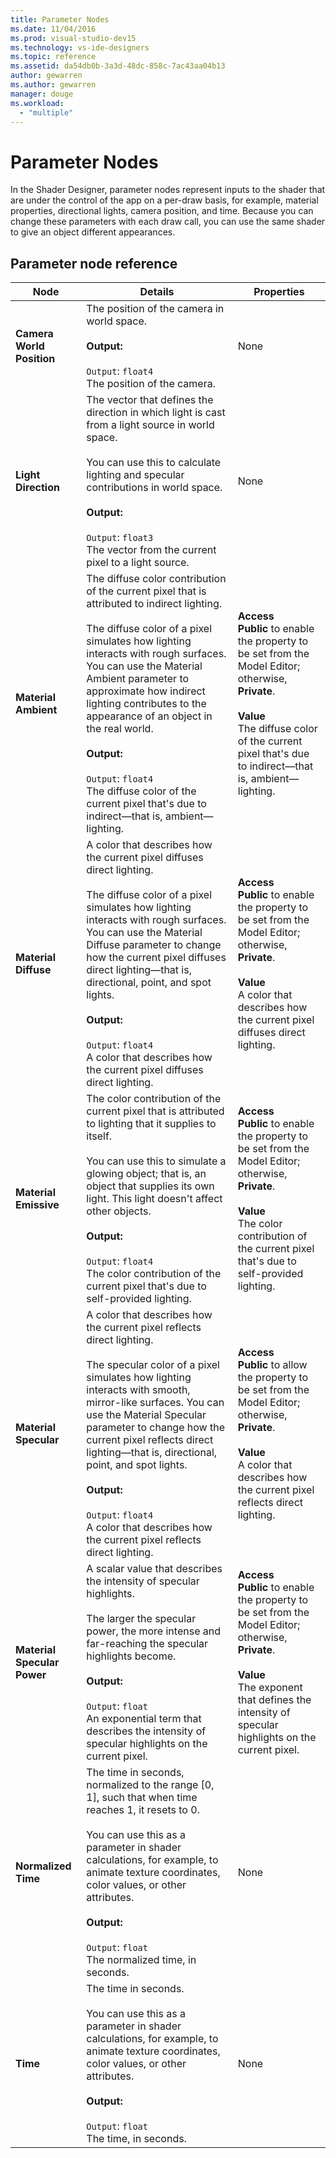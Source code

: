 ```yaml
---
title: Parameter Nodes
ms.date: 11/04/2016
ms.prod: visual-studio-dev15
ms.technology: vs-ide-designers
ms.topic: reference
ms.assetid: da54db0b-3a3d-48dc-858c-7ac43aa04b13
author: gewarren
ms.author: gewarren
manager: douge
ms.workload:
  - "multiple"
---
```

# Parameter Nodes

In the Shader Designer, parameter nodes represent inputs to the shader that are under the control of the app on a per-draw basis, for example, material properties, directional lights, camera position, and time. Because you can change these parameters with each draw call, you can use the same shader to give an object different appearances.

## Parameter node reference

|Node|Details|Properties|
|----------|-------------|----------------|
|**Camera World Position**|The position of the camera in world space.<br /><br /> **Output:**<br /><br /> `Output`: `float4`<br /> The position of the camera.|None|
|**Light Direction**|The vector that defines the direction in which light is cast from a light source in world space.<br /><br /> You can use this to calculate lighting and specular contributions in world space.<br /><br /> **Output:**<br /><br /> `Output`: `float3`<br /> The vector from the current pixel to a light source.|None|
|**Material Ambient**|The diffuse color contribution of the current pixel that is attributed to indirect lighting.<br /><br /> The diffuse color of a pixel simulates how lighting interacts with rough surfaces. You can use the Material Ambient parameter to approximate how indirect lighting contributes to the appearance of an object in the real world.<br /><br /> **Output:**<br /><br /> `Output`: `float4`<br /> The diffuse color of the current pixel that's due to indirect—that is, ambient— lighting.|**Access**<br /> **Public** to enable the property to be set from the Model Editor; otherwise, **Private**.<br /><br /> **Value**<br /> The diffuse color of the current pixel that's due to indirect—that is, ambient—lighting.|
|**Material Diffuse**|A color that describes how the current pixel diffuses direct lighting.<br /><br /> The diffuse color of a pixel simulates how lighting interacts with rough surfaces. You can use the Material Diffuse parameter to change how the current pixel diffuses direct lighting—that is, directional, point, and spot lights.<br /><br /> **Output:**<br /><br /> `Output`: `float4`<br /> A color that describes how the current pixel diffuses direct lighting.|**Access**<br /> **Public** to enable the property to be set from the Model Editor; otherwise, **Private**.<br /><br /> **Value**<br /> A color that describes how the current pixel diffuses direct lighting.|
|**Material Emissive**|The color contribution of the current pixel that is attributed to lighting that it supplies to itself.<br /><br /> You can use this to simulate a glowing object; that is, an object that supplies its own light. This light doesn't affect other objects.<br /><br /> **Output:**<br /><br /> `Output`: `float4`<br /> The color contribution of the current pixel that's due to self-provided lighting.|**Access**<br /> **Public** to enable the property to be set from the Model Editor; otherwise, **Private**.<br /><br /> **Value**<br /> The color contribution of the current pixel that's due to self-provided lighting.|
|**Material Specular**|A color that describes how the current pixel reflects direct lighting.<br /><br /> The specular color of a pixel simulates how lighting interacts with smooth, mirror-like surfaces. You can use the Material Specular parameter to change how the current pixel reflects direct lighting—that is, directional, point, and spot lights.<br /><br /> **Output:**<br /><br /> `Output`: `float4`<br /> A color that describes how the current pixel reflects direct lighting.|**Access**<br /> **Public** to allow the property to be set from the Model Editor; otherwise, **Private**.<br /><br /> **Value**<br /> A color that describes how the current pixel reflects direct lighting.|
|**Material Specular Power**|A scalar value that describes the intensity of specular highlights.<br /><br /> The larger the specular power, the more intense and far-reaching the specular highlights become.<br /><br /> **Output:**<br /><br /> `Output`: `float`<br /> An exponential term that describes the intensity of specular highlights on the current pixel.|**Access**<br /> **Public** to enable the property to be set from the Model Editor; otherwise, **Private**.<br /><br /> **Value**<br /> The exponent that defines the intensity of specular highlights on the current pixel.|
|**Normalized Time**|The time in seconds, normalized to the range [0, 1], such that when time reaches 1, it resets to 0.<br /><br /> You can use this as a parameter in shader calculations, for example, to animate texture coordinates, color values, or other attributes.<br /><br /> **Output:**<br /><br /> `Output`: `float`<br /> The normalized time, in seconds.|None|
|**Time**|The time in seconds.<br /><br /> You can use this as a parameter in shader calculations, for example, to animate texture coordinates, color values, or other attributes.<br /><br /> **Output:**<br /><br /> `Output`: `float`<br /> The time, in seconds.|None|
